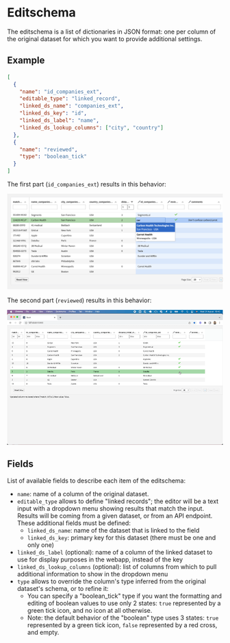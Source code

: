# Editschema

The editschema is a list of dictionaries in JSON format: one per column of the original dataset for which you want to provide additional settings.

## Example

```json
[
  {
    "name": "id_companies_ext",
    "editable_type": "linked_record",
    "linked_ds_name": "companies_ext",
    "linked_ds_key": "id",
    "linked_ds_label": "name",
    "linked_ds_lookup_columns": ["city", "country"]
  },
  {
    "name": "reviewed",
    "type": "boolean_tick"
  }
]
```

The first part (`id_companies_ext`) results in this behavior:

![](lookup_columns_dropdown_menu.png)

The second part (`reviewed`) results in this behavior:

![](boolean_tick.gif)

## Fields

List of available fields to describe each item of the editschema:

* `name`: name of a column of the original dataset.
* `editable_type` allows to define "linked records"; the editor will be a text input with a dropdown menu showing results that match the input. Results will be coming from a given dataset, or from an API endpoint. These additional fields must be defined:
  * `linked_ds_name`: name of the dataset that is linked to the field
  * `linked_ds_key`: primary key for this dataset (there must be one and only one)
* `linked_ds_label` (optional): name of a column of the linked dataset to use for display purposes in the webapp, instead of the key
* `linked_ds_lookup_columns` (optional): list of columns from which to pull additional information to show in the dropdown menu
* `type` allows to override the column's type inferred from the original dataset's schema, or to refine it:
  * You can specify a "boolean_tick" type if you want the formatting and editing of boolean values to use only 2 states: `true` represented by a green tick icon, and no icon at all otherwise.
  * Note: the default behavior of the "boolean" type uses 3 states: `true` represented by a green tick icon, `false` represented by a red cross, and empty.

